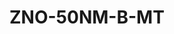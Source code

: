 # ZNO-50NM-B-MT
<a name="material" />
<script type="application/ld+json">

  {
    "@context": "https://schema.org/",
    "@type": "ChemicalSubstance",
    "http://purl.org/dc/terms/conformsTo":
      {
        "@type": "CreativeWork",
        "@id": "https://bioschemas.org/profiles/ChemicalSubstance/0.4-RELEASE/"
      },
    "@id": "https://egonw.github.io/nanowiki/nanowiki503.html#material",
    "name": "ZNO-50NM-B-MT",
    "sameAs: "http://127.0.0.1/mediawiki/index.php/Special:URIResolver/ZNO-2D50NM-2DB-2DMT"
  }
</script>

